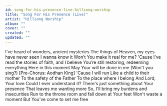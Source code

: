 ```yaml
---
id: song-for-his-presence-live-hillsong-worship
title: "Song For His Presence (Live)"
artist: "Hillsong Worship"
album: ""
cover: ""
created: ""
updated: ""
---
```


I've heard of wonders, ancient mysteries
The things of Heaven, my eyes have never seen
I wanna know it
Won’t You make it real for me?
'Cause I've read the stories of faith, and I believe
You’re still restoring, redeeming everything
Here in this moment
May Your will be done in me (Won't you sing?)
[Pre-Chorus: Aodhan King]
'Cause I will run
Like a child to their mother
To the safety of thе Father
To the place whеre I belong
And Lord, Your love
Could I ever understand it?
There's just something about Your presence
That leaves me wanting more
So, I'll bring my burdens and insecurities
Run to the throne room and fall down at Your feet
Won't waste a moment
But You've come to set me free